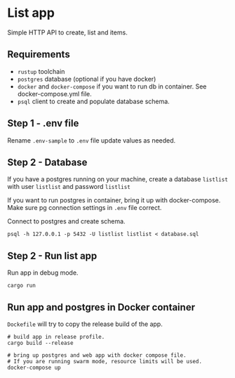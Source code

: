 # List app

Simple HTTP API to create, list and items.

## Requirements

- `rustup` toolchain
- `postgres` database (optional if you have docker)
- `docker` and `docker-compose` if you want to run db in container. See docker-compose.yml file.
- `psql` client to create and populate database schema.


## Step 1 - .env file

Rename `.env-sample` to `.env` file update values as needed.


## Step 2 - Database

If you have a postgres running on your machine, create a database `listlist` with user `listlist` and password `listlist`

If you want to run postgres in container, bring it up with docker-compose. Make sure pg connection settings in `.env` file correct.

Connect to postgres and create schema.

```
psql -h 127.0.0.1 -p 5432 -U listlist listlist < database.sql
```


## Step 2 - Run list app

Run app in debug mode.

```
cargo run

```


## Run app and postgres in Docker container

`Dockefile` will try to copy the release build of the app.

```
# build app in release profile.
cargo build --release

# bring up postgres and web app with docker compose file.
# If you are running swarm mode, resource limits will be used. 
docker-compose up
```